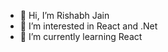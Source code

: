 - 👋 Hi, I’m Rishabh Jain
- 👀 I’m interested in React and .Net
- 🌱 I’m currently learning React


<!---
adasaustech/adasaustech is a ✨ special ✨ repository because its `README.md` (this file) appears on your GitHub profile.
You can click the Preview link to take a look at your changes.
--->

